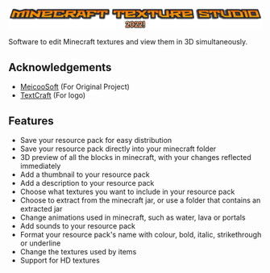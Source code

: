 
![Logo](mts2022.png)

Software to edit Minecraft textures and view them in 3D simultaneously. 




## Acknowledgements

 - [MeicooSoft](https://github.com/Tatz1337/MineCraft-Texture-Studio-2018) (For Original Project)
 - [TextCraft](https://textcraft.net/) (For logo)

## Features

- Save your resource pack for easy distribution
- Save your resource pack directly into your minecraft folder
- 3D preview of all the blocks in minecraft, with your changes reflected immediately
- Add a thumbnail to your resource pack
- Add a description to your resource pack
- Choose what textures you want to include in your resource pack
- Choose to extract from the minecraft jar, or use a folder that contains an extracted jar
- Change animations used in minecraft, such as water, lava or portals
- Add sounds to your resource pack
- Format your resource pack's name with colour, bold, italic, strikethrough or underline
- Change the textures used by items
- Support for HD textures




